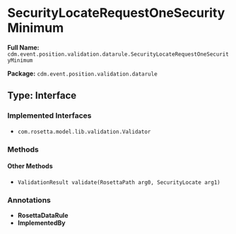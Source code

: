 # SecurityLocateRequestOneSecurityMinimum

**Full Name:** `cdm.event.position.validation.datarule.SecurityLocateRequestOneSecurityMinimum`

**Package:** `cdm.event.position.validation.datarule`

## Type: Interface

### Implemented Interfaces

- `com.rosetta.model.lib.validation.Validator`

### Methods

#### Other Methods

- `ValidationResult validate(RosettaPath arg0, SecurityLocate arg1)`

### Annotations

- **RosettaDataRule**
- **ImplementedBy**

